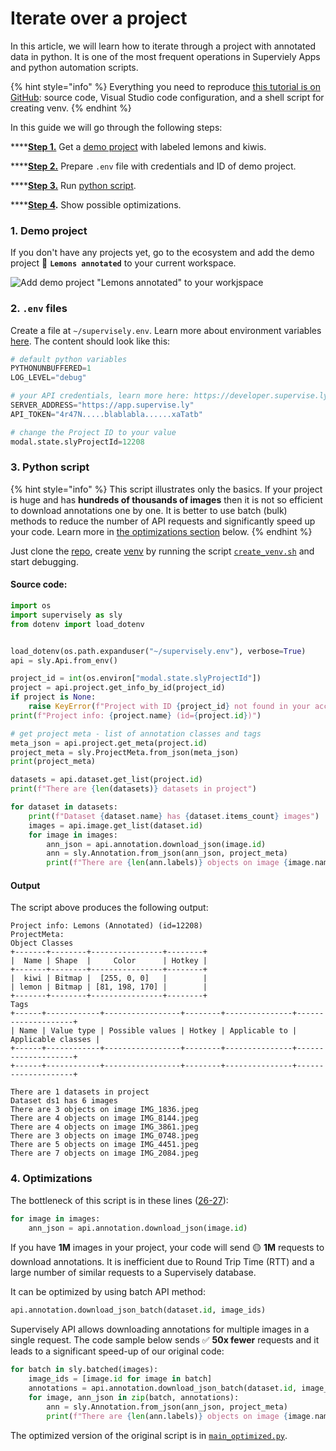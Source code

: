 # Iterate over a project

In this article, we will learn how to iterate through a project with annotated data in python. It is one of the most frequent operations in Superviely Apps and python automation scripts.

{% hint style="info" %}
Everything you need to reproduce [this tutorial is on GitHub](https://github.com/supervisely-ecosystem/iterate-over-project): source code, Visual Studio code configuration, and a shell script for creating venv.
{% endhint %}

In this guide we will go through the following steps:

****[**Step 1.**](iterate-over-a-project.md#demo-project) Get a [demo project](https://ecosystem.supervise.ly/projects/lemons-annotated) with labeled lemons and kiwis.

****[**Step 2.**](iterate-over-a-project.md#.env-file) Prepare `.env` file with credentials and ID of demo project.&#x20;

****[**Step 3.**](iterate-over-a-project.md#python-script) Run [python script](https://github.com/supervisely-ecosystem/iterate-over-project/blob/master/main.py).

****[**Step 4**](iterate-over-a-project.md#optimizations)**.** Show possible optimizations.

### 1. Demo project

If you don't have any projects yet, go to the ecosystem and add the demo project 🍋 **`Lemons annotated`** to your current workspace.

![Add demo project "Lemons annotated" to your workjspace](https://user-images.githubusercontent.com/12828725/180640631-8636ac88-a8f7-4f72-90bb-84438d12f247.png)

### 2. `.env` files

Create a file at `~/supervisely.env`. Learn more about environment variables [here](environment-variables.md). The content should look like this:

```python
# default python variables
PYTHONUNBUFFERED=1
LOG_LEVEL="debug"

# your API credentials, learn more here: https://developer.supervise.ly/getting-started/basics-of-authentication
SERVER_ADDRESS="https://app.supervise.ly"
API_TOKEN="4r47N.....blablabla......xaTatb" 

# change the Project ID to your value
modal.state.slyProjectId=12208
```

### 3. Python script

{% hint style="info" %}
This script illustrates only the basics. If your project is huge and has **hundreds of thousands of images** then it is not so efficient to download annotations one by one. It is better to use batch (bulk) methods to reduce the number of API requests and significantly speed up your code. Learn more in [the optimizations section](iterate-over-a-project.md#optimizations) below.
{% endhint %}

Just clone the [repo](https://github.com/supervisely-ecosystem/iterate-over-project), create [venv](https://docs.python.org/3/library/venv.html) by running the script [`create_venv.sh`](https://github.com/supervisely-ecosystem/iterate-over-project/blob/master/create\_venv.sh) and start debugging.

#### Source code:

```python
import os
import supervisely as sly
from dotenv import load_dotenv


load_dotenv(os.path.expanduser("~/supervisely.env"), verbose=True)
api = sly.Api.from_env()

project_id = int(os.environ["modal.state.slyProjectId"])
project = api.project.get_info_by_id(project_id)
if project is None:
    raise KeyError(f"Project with ID {project_id} not found in your account")
print(f"Project info: {project.name} (id={project.id})")

# get project meta - list of annotation classes and tags
meta_json = api.project.get_meta(project.id)
project_meta = sly.ProjectMeta.from_json(meta_json)
print(project_meta)

datasets = api.dataset.get_list(project.id)
print(f"There are {len(datasets)} datasets in project")

for dataset in datasets:
    print(f"Dataset {dataset.name} has {dataset.items_count} images")
    images = api.image.get_list(dataset.id)
    for image in images:
        ann_json = api.annotation.download_json(image.id)
        ann = sly.Annotation.from_json(ann_json, project_meta)
        print(f"There are {len(ann.labels)} objects on image {image.name}")
```

#### Output

The script above produces the following output:

```
Project info: Lemons (Annotated) (id=12208)
ProjectMeta:
Object Classes
+-------+--------+----------------+--------+
|  Name | Shape  |     Color      | Hotkey |
+-------+--------+----------------+--------+
|  kiwi | Bitmap |  [255, 0, 0]   |        |
| lemon | Bitmap | [81, 198, 170] |        |
+-------+--------+----------------+--------+
Tags
+------+------------+-----------------+--------+---------------+--------------------+
| Name | Value type | Possible values | Hotkey | Applicable to | Applicable classes |
+------+------------+-----------------+--------+---------------+--------------------+
+------+------------+-----------------+--------+---------------+--------------------+

There are 1 datasets in project
Dataset ds1 has 6 images
There are 3 objects on image IMG_1836.jpeg
There are 4 objects on image IMG_8144.jpeg
There are 4 objects on image IMG_3861.jpeg
There are 3 objects on image IMG_0748.jpeg
There are 5 objects on image IMG_4451.jpeg
There are 7 objects on image IMG_2084.jpeg
```

### 4. Optimizations

The bottleneck of this script is in these lines ([26-27](https://github.com/supervisely-ecosystem/iterate-over-project/blob/1d0f28a75058a86052475c1079ce99a749c3f133/main.py#L26-L27)):

```python
for image in images:
    ann_json = api.annotation.download_json(image.id)
```

If you have **1M** images in your project, your code will send 🟡 **1M** requests to download annotations. It is inefficient due to Round Trip Time (RTT) and a large number of similar requests to a Supervisely database.&#x20;

It can be optimized by using batch API method:&#x20;

```python
api.annotation.download_json_batch(dataset.id, image_ids) 
```

Supervisely API allows downloading annotations for multiple images in a single request. The code sample below sends ✅ **50x fewer** requests and it leads to a significant speed-up of our original code:

```python
for batch in sly.batched(images):
    image_ids = [image.id for image in batch]
    annotations = api.annotation.download_json_batch(dataset.id, image_ids)
    for image, ann_json in zip(batch, annotations):
        ann = sly.Annotation.from_json(ann_json, project_meta)
        print(f"There are {len(ann.labels)} objects on image {image.name}")
```

The optimized version of the original script is in [`main_optimized.py`](https://github.com/supervisely-ecosystem/iterate-over-project/blob/master/main\_optimized.py).

